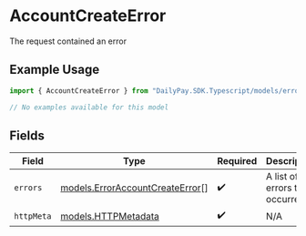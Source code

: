 # AccountCreateError

The request contained an error

## Example Usage

```typescript
import { AccountCreateError } from "DailyPay.SDK.Typescript/models/errors";

// No examples available for this model
```

## Fields

| Field                                                                       | Type                                                                        | Required                                                                    | Description                                                                 |
| --------------------------------------------------------------------------- | --------------------------------------------------------------------------- | --------------------------------------------------------------------------- | --------------------------------------------------------------------------- |
| `errors`                                                                    | [models.ErrorAccountCreateError](../../models/erroraccountcreateerror.md)[] | :heavy_check_mark:                                                          | A list of errors that occurred.                                             |
| `httpMeta`                                                                  | [models.HTTPMetadata](../../models/httpmetadata.md)                         | :heavy_check_mark:                                                          | N/A                                                                         |